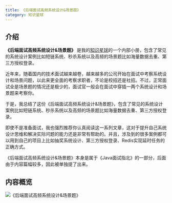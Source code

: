 ```yaml
---
title: 《后端面试高频系统设计&场景题》
category: 知识星球
---
```


## 介绍

**《后端面试高频系统设计&场景题》** 是我的[知识星球](../about-the-author/zhishixingqiu-two-years.md)的一个内部小册，包含了常见的系统设计案例比如短链系统、秒杀系统以及高频的场景题比如海量数据去重、第三方授权登录。

近年来，随着国内的技术面试越来越卷，越来越多的公司开始在面试中考察系统设计和场景问题，以此来更全面的考察求职者，不论是校招还是社招。不过，正常面试全是场景题的情况还是极少的，面试官一般会在面试中穿插一两个系统设计和场景题来考察你。

于是，我总结了这份《后端面试高频系统设计&场景题》，包含了常见的系统设计案例比如短链系统、秒杀系统以及高频的场景题比如海量数据去重、第三方授权登录。

即使不是准备面试，我也强烈推荐你认真阅读这一系列文章，这对于提升自己系统设计思维和解决实际问题的能力还是非常有帮助的。并且，涉及到的很多案例都可以用到自己的项目上比如抽奖系统设计、第三方授权登录、Redis实现延时任务的正确方式。

《后端面试高频系统设计&场景题》本身是属于《Java面试指北》的一部分，后面由于内容篇幅较多，因此被单独提了出来。

## 内容概览

![《后端面试高频系统设计&场景题》](https://oss.javaguide.cn/xingqiu/back-end-interview-high-frequency-system-design-and-scenario-questions-fengmian.png)

<!-- @include: @planet2.snippet.md -->